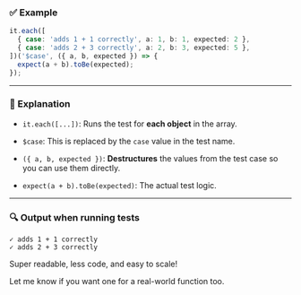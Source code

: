 

### ✅ Example

```ts
it.each([
  { case: 'adds 1 + 1 correctly', a: 1, b: 1, expected: 2 },
  { case: 'adds 2 + 3 correctly', a: 2, b: 3, expected: 5 },
])('$case', ({ a, b, expected }) => {
  expect(a + b).toBe(expected);
});
```

---

### 🧠 Explanation

- `it.each([...])`: Runs the test for **each object** in the array.
    
- `$case`: This is replaced by the `case` value in the test name.
    
- `({ a, b, expected })`: **Destructures** the values from the test case so you can use them directly.
    
- `expect(a + b).toBe(expected)`: The actual test logic.
    

---

### 🔍 Output when running tests

```
✓ adds 1 + 1 correctly
✓ adds 2 + 3 correctly
```

Super readable, less code, and easy to scale!

Let me know if you want one for a real-world function too.